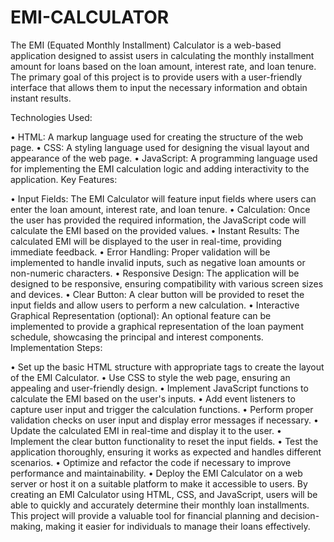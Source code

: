 # EMI-CALCULATOR
The EMI (Equated Monthly Installment) Calculator is a web-based application designed to assist users in calculating the monthly installment amount for loans based on the loan amount, interest rate, and loan tenure. The primary goal of this project is to provide users with a user-friendly interface that allows them to input the necessary information and obtain instant results.

Technologies Used:

•	HTML: A markup language used for creating the structure of the web page.
•	CSS: A styling language used for designing the visual layout and appearance of the web page.
•	JavaScript: A programming language used for implementing the EMI calculation logic and adding interactivity to the application.
Key Features:

•	Input Fields: The EMI Calculator will feature input fields where users can enter the loan amount, interest rate, and loan tenure.
•	Calculation: Once the user has provided the required information, the JavaScript code will calculate the EMI based on the provided values.
•	Instant Results: The calculated EMI will be displayed to the user in real-time, providing immediate feedback.
•	Error Handling: Proper validation will be implemented to handle invalid inputs, such as negative loan amounts or non-numeric characters.
•	Responsive Design: The application will be designed to be responsive, ensuring compatibility with various screen sizes and devices.
•	Clear Button: A clear button will be provided to reset the input fields and allow users to perform a new calculation.
•	Interactive Graphical Representation (optional): An optional feature can be implemented to provide a graphical representation of the loan payment schedule, showcasing the principal and interest components.
Implementation Steps:

•	Set up the basic HTML structure with appropriate tags to create the layout of the EMI Calculator.
•	Use CSS to style the web page, ensuring an appealing and user-friendly design.
•	Implement JavaScript functions to calculate the EMI based on the user's inputs.
•	Add event listeners to capture user input and trigger the calculation functions.
•	Perform proper validation checks on user input and display error messages if necessary.
•	Update the calculated EMI in real-time and display it to the user.
•	Implement the clear button functionality to reset the input fields.
•	Test the application thoroughly, ensuring it works as expected and handles different scenarios.
•	Optimize and refactor the code if necessary to improve performance and maintainability.
•	Deploy the EMI Calculator on a web server or host it on a suitable platform to make it accessible to users.
By creating an EMI Calculator using HTML, CSS, and JavaScript, users will be able to quickly and accurately determine their monthly loan installments. This project will provide a valuable tool for financial planning and decision-making, making it easier for individuals to manage their loans effectively.
